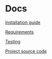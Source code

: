 # Docs

[Installation guide](https://github.com/Xotab413/SDTT/blob/main/install_guide.md)

[Requirements](https://github.com/slavableat/TRITPO_LAB2/tree/master/requirements)

[Testing](https://github.com/slavableat/TRITPO_LAB2/tree/master/testing)

[Project source code](https://github.com/slavableat/TRITPO_LAB2/tree/master/projects)
